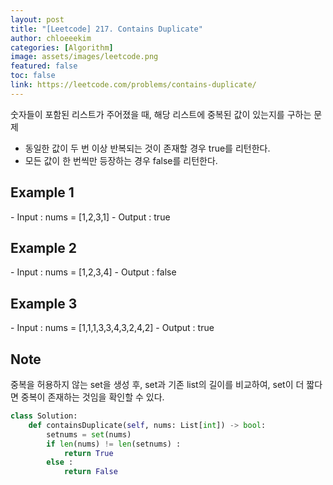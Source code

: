 ```yaml
---
layout: post
title: "[Leetcode] 217. Contains Duplicate"
author: chloeeekim
categories: [Algorithm]
image: assets/images/leetcode.png
featured: false
toc: false
link: https://leetcode.com/problems/contains-duplicate/
---
```


숫자들이 포함된 리스트가 주어졌을 때, 해당 리스트에 중복된 값이 있는지를 구하는 문제
- 동일한 값이 두 번 이상 반복되는 것이 존재할 경우 true를 리턴한다.
- 모든 값이 한 번씩만 등장하는 경우 false를 리턴한다.

<h2>Example 1</h2>
- Input : nums = [1,2,3,1]
- Output : true

<h2>Example 2</h2>
- Input : nums = [1,2,3,4]
- Output : false

<h2>Example 3</h2>
- Input : nums = [1,1,1,3,3,4,3,2,4,2]
- Output : true

<h2>Note</h2>
중복을 허용하지 않는 set을 생성 후, set과 기존 list의 길이를 비교하여, set이 더 짧다면 중복이 존재하는 것임을 확인할 수 있다.

```python
class Solution:
    def containsDuplicate(self, nums: List[int]) -> bool:
        setnums = set(nums)
        if len(nums) != len(setnums) :
            return True
        else :
            return False
```
